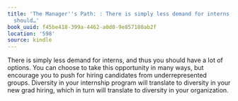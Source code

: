 ```yaml
---
title: 'The Manager''s Path: : There is simply less demand for interns, and thus you
  should…'
book_uuid: f45be418-399a-4462-a0d0-9e857180ab2f
location: '598'
source: kindle
---
```


There is simply less demand for interns, and thus you should have a lot of options. You can choose to take this opportunity in many ways, but encourage you to push for hiring candidates from underrepresented groups. Diversity in your internship program will translate to diversity in your new grad hiring, which in turn will translate to diversity in your organization.